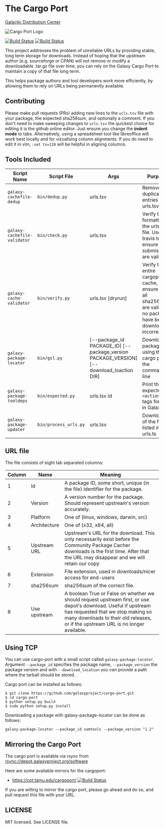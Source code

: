 # The Cargo Port

[Galactic Distribution Center](https://depot.galaxyproject.org/software/)

<img src="media/cpc-plain-small.png" style="max-height: 10em" alt="Cargo Port Logo"/>

[![Build Status](https://travis-ci.org/galaxyproject/cargo-port.svg)](https://travis-ci.org/galaxyproject/cargo-port)
[![Build Status](https://jenkins.galaxyproject.org/buildStatus/icon?job=cargo-port)](https://jenkins.galaxyproject.org/view/Meta/job/cargo-port/)

This project addresses the problem of unreliable URLs by providing stable, long term storage for downloads.
Instead of hoping that the upstream author (e.g. sourceforge or CPAN) will not remove or modify a downloadable
.tar.gz file over time, you can rely on the Galaxy Cargo Port to maintain a copy of that
file long term.

This helps package authors and tool developers work more efficiently, by
allowing them to rely on URLs being permanently available.

## Contributing

Please make pull requests (PRs) adding new lines to the `urls.tsv` file with your package, the
expected sha256sum, and optionally a comment. If you don't need to make
sweeping changes to `urls.tsv` the quickest choice for editing it is the 
github online editor. Just ensure you change the **indent mode** to tabs. 
Alternatively, using a spreadsheet tool like libreoffice will work best
locally and for vizualising column alignments. 
If you do need to edit it in vim, `:set ts=120` will be helpful in aligning columns.

## Tools Included


Script Name                  | Script File           | Args                                                                                    | Purpose
---------------------------- | --------------------- | --------------------------------------------------------------------------------------- | ---------------------------------
`galaxy-cachefile-dedup`     | `bin/dedup.py`        | urls.tsv                                                                                | Remove duplicate entries from urls.tsv
`galaxy-cachefile-validator` | `bin/check.py`        | urls.tsv                                                                                | Verify the formatting of the urls.tsv file. Used by travis to ensure submissions are valid
`galaxy-cache-validator`     | `bin/verify.py`       | urls.tsv [dryrun]                                                                       | Verify the entire cargoport cache, to ensure that all sha256sums are valid and no packages have been downloaded incorrectly.
`galaxy-package-locator`     | `bin/gsl.py`          | [--package_id PACKAGE_ID] [--package_version PACKAGE_VERSION] [--download_loaction DIR] | Download a package using the cargo port to the command line
`galaxy-package-tooldeps`    | `bin/expected.py`     | urls.tsv id                                                                             | Print the expected `<action />` tags for use in Galaxy
`galaxy-package-updater`     | `bin/process_urls.py` | urls.tsv                                                                                | Download all of the files listed in urls.ts

## URL file

The file consists of eight tab separated columns:

Column | Name          | Meaning
------ | ------------- | --------
1      | Id            | A package ID, some short, unique (in the file) identifier for the package.
2      | Version       | A version number for the package. Should represent upstream's version accurately.
3      | Platform      | One of (linux, windows, darwin, src)
4      | Architecture  | One of (x32, x64, all)
5      | Upstream URL  | Upstream's URL for the download. This only necessarily exist before the Community Package Cacher downloads is the first time. After that the URL may disappear and we will retain our copy
6      | Extension     | File extension, used in downloads/nicer access for end-users
7      | sha256sum     | sha256sum of the correct file.
8      | Use upstream  | A boolean True or False on whether we should request upstream first, or use depot's download. Useful if upstream has requested that we stop making so many downloads to their old releases, or if the upstream URL is no longer available.

## Using TCP

You can use cargo-port with a small script called `galaxy-package-locator`.
Argument `--package_id` specifies the package name, `--package_version` the package version and with `--download_location` you can provide a path where the tarball should be stored.

Cargo port can be installed as follows:

```console
$ git clone https://github.com/galaxyproject/cargo-port.git
$ cd cargo-port
$ python setup.py build
$ sudo python setup.py install
```

Downloading a package with galaxy-package-locator can be done as follows:

```
galaxy-package-locator --package_id samtools --package_version "1.2"
```

## Mirroring the Cargo Port

The cargo port is available via rsync from [rsync://depot.galaxyproject.org/software](rsync://depot.galaxyproject.org/software
)

Here are some available mirrors for the cargoport:

- https://cpt.tamu.edu/cargoport/ [![Build Status](https://cpt.tamu.edu/jenkins/buildStatus/icon?job=cargoport-backup)](https://cpt.tamu.edu/jenkins/job/cargoport-backup/)

If you are willing to mirror the cargo port, please go ahead and do so, and pull request this file with your URL.


## LICENSE

MIT licensed. See LICENSE file.
